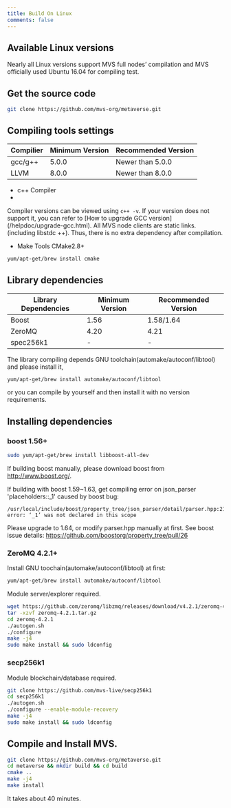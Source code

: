 ```yaml
---
title: Build On Linux
comments: false
---
```


## Available Linux versions
Nearly all Linux versions support MVS full nodes’ compilation and MVS officially used Ubuntu 16.04 for compiling test.

## Get the source code
```bash
git clone https://github.com/mvs-org/metaverse.git
```

## Compiling tools settings
| Compilier | Minimum Version |  Recommended Version |
| --------------------------------- | ----------------- | ------------ |
| gcc/g++ |   5.0.0               |  Newer than 5.0.0 |
| LLVM    |   8.0.0               |  Newer than 8.0.0 |
* c++ Compiler
* 
Compiler versions can be viewed using `c++ -v`.
If your version does not support it, you can refer to [How to upgrade GCC version] (/helpdoc/upgrade-gcc.html).
All MVS node clients are static links. (including libstdc ++). Thus, there is no extra dependency after compilation.


* Make Tools
CMake2.8+
```bash
yum/apt-get/brew install cmake
```


## Library dependencies
| Library Dependencies | Minimum Version | Recommended Version |
| --------------------------------- | ----------------- | ------------ |
| Boost     |   1.56               |  1.58/1.64      |
| ZeroMQ|   4.20               |  4.21           |
| spec256k1 |   -                  |  -              |

The library compiling depends GNU toolchain\(automake/autoconf/libtool\) and please install it,
```bash
yum/apt-get/brew install automake/autoconf/libtool
```
or you can compile by yourself and then install it with no version requirements.


## Installing dependencies
### boost 1.56+
```bash
sudo yum/apt-get/brew install libboost-all-dev
```
If building boost manually, please download boost from <http://www.boost.org/>.

If building with boost 1.59~1.63, get compiling error on json_parser 'placeholders::_1' caused by boost bug:
```
/usr/local/include/boost/property_tree/json_parser/detail/parser.hpp:217:52: error: ‘_1’ was not declared in this scope
```
Please upgrade to 1.64, or modify parser.hpp manually at first.
See boost issue details: <https://github.com/boostorg/property_tree/pull/26>

### ZeroMQ 4.2.1+
Install GNU toochain(automake/autoconf/libtool) at first:
```bash
yum/apt-get/brew install automake/autoconf/libtool
```
Module server/explorer required.
```bash
wget https://github.com/zeromq/libzmq/releases/download/v4.2.1/zeromq-4.2.1.tar.gz
tar -xzvf zeromq-4.2.1.tar.gz
cd zeromq-4.2.1
./autogen.sh
./configure
make -j4
sudo make install && sudo ldconfig
```

### secp256k1 
Module blockchain/database required.
```bash
git clone https://github.com/mvs-live/secp256k1
cd secp256k1
./autogen.sh
./configure --enable-module-recovery
make -j4
sudo make install && sudo ldconfig
```

## Compile and Install MVS.
```bash
git clone https://github.com/mvs-org/metaverse.git
cd metaverse && mkdir build && cd build
cmake ..
make -j4
make install
```
It takes about 40 minutes.

